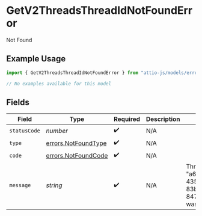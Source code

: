 # GetV2ThreadsThreadIdNotFoundError

Not Found

## Example Usage

```typescript
import { GetV2ThreadsThreadIdNotFoundError } from "attio-js/models/errors/getv2objectsobject.js";

// No examples available for this model
```

## Fields

| Field                                                                | Type                                                                 | Required                                                             | Description                                                          | Example                                                              |
| -------------------------------------------------------------------- | -------------------------------------------------------------------- | -------------------------------------------------------------------- | -------------------------------------------------------------------- | -------------------------------------------------------------------- |
| `statusCode`                                                         | *number*                                                             | :heavy_check_mark:                                                   | N/A                                                                  |                                                                      |
| `type`                                                               | [errors.NotFoundType](../../models/errors/notfoundtype.md)           | :heavy_check_mark:                                                   | N/A                                                                  |                                                                      |
| `code`                                                               | [errors.NotFoundCode](../../models/errors/notfoundcode.md)           | :heavy_check_mark:                                                   | N/A                                                                  |                                                                      |
| `message`                                                            | *string*                                                             | :heavy_check_mark:                                                   | N/A                                                                  | Thread with ID "a649e4d9-435c-43fb-83ba-847b4876f27a" was not found. |